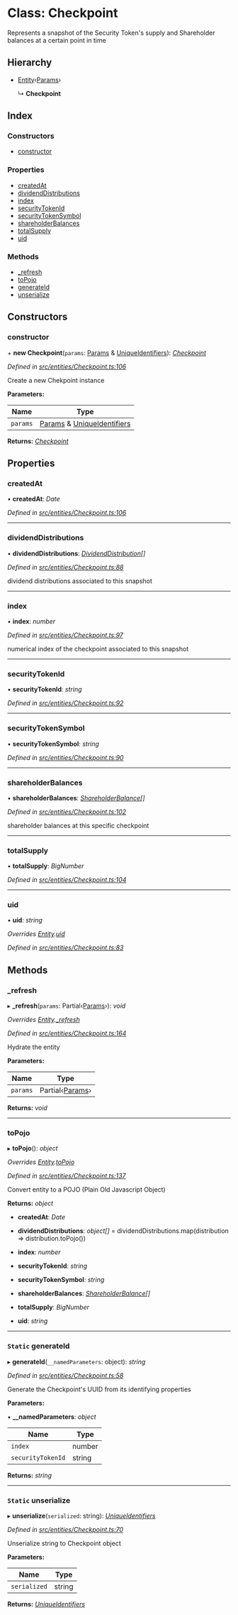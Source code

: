 # Class: Checkpoint

Represents a snapshot of the Security Token's supply and Shareholder balances at a certain point in time

## Hierarchy

* [Entity](_entities_entity_.entity.md)‹[Params](../interfaces/_entities_checkpoint_.params.md)›

  ↳ **Checkpoint**

## Index

### Constructors

* [constructor](_entities_checkpoint_.checkpoint.md#constructor)

### Properties

* [createdAt](_entities_checkpoint_.checkpoint.md#createdat)
* [dividendDistributions](_entities_checkpoint_.checkpoint.md#dividenddistributions)
* [index](_entities_checkpoint_.checkpoint.md#index)
* [securityTokenId](_entities_checkpoint_.checkpoint.md#securitytokenid)
* [securityTokenSymbol](_entities_checkpoint_.checkpoint.md#securitytokensymbol)
* [shareholderBalances](_entities_checkpoint_.checkpoint.md#shareholderbalances)
* [totalSupply](_entities_checkpoint_.checkpoint.md#totalsupply)
* [uid](_entities_checkpoint_.checkpoint.md#uid)

### Methods

* [_refresh](_entities_checkpoint_.checkpoint.md#_refresh)
* [toPojo](_entities_checkpoint_.checkpoint.md#topojo)
* [generateId](_entities_checkpoint_.checkpoint.md#static-generateid)
* [unserialize](_entities_checkpoint_.checkpoint.md#static-unserialize)

## Constructors

###  constructor

\+ **new Checkpoint**(`params`: [Params](../interfaces/_entities_checkpoint_.params.md) & [UniqueIdentifiers](../interfaces/_entities_checkpoint_.uniqueidentifiers.md)): *[Checkpoint](_entities_checkpoint_.checkpoint.md)*

*Defined in [src/entities/Checkpoint.ts:106](https://github.com/PolymathNetwork/polymath-sdk/blob/ade5412/src/entities/Checkpoint.ts#L106)*

Create a new Chekpoint instance

**Parameters:**

Name | Type |
------ | ------ |
`params` | [Params](../interfaces/_entities_checkpoint_.params.md) & [UniqueIdentifiers](../interfaces/_entities_checkpoint_.uniqueidentifiers.md) |

**Returns:** *[Checkpoint](_entities_checkpoint_.checkpoint.md)*

## Properties

###  createdAt

• **createdAt**: *Date*

*Defined in [src/entities/Checkpoint.ts:106](https://github.com/PolymathNetwork/polymath-sdk/blob/ade5412/src/entities/Checkpoint.ts#L106)*

___

###  dividendDistributions

• **dividendDistributions**: *[DividendDistribution](_entities_dividenddistribution_.dividenddistribution.md)[]*

*Defined in [src/entities/Checkpoint.ts:88](https://github.com/PolymathNetwork/polymath-sdk/blob/ade5412/src/entities/Checkpoint.ts#L88)*

dividend distributions associated to this snapshot

___

###  index

• **index**: *number*

*Defined in [src/entities/Checkpoint.ts:97](https://github.com/PolymathNetwork/polymath-sdk/blob/ade5412/src/entities/Checkpoint.ts#L97)*

numerical index of the checkpoint associated to this snapshot

___

###  securityTokenId

• **securityTokenId**: *string*

*Defined in [src/entities/Checkpoint.ts:92](https://github.com/PolymathNetwork/polymath-sdk/blob/ade5412/src/entities/Checkpoint.ts#L92)*

___

###  securityTokenSymbol

• **securityTokenSymbol**: *string*

*Defined in [src/entities/Checkpoint.ts:90](https://github.com/PolymathNetwork/polymath-sdk/blob/ade5412/src/entities/Checkpoint.ts#L90)*

___

###  shareholderBalances

• **shareholderBalances**: *[ShareholderBalance](../interfaces/_types_index_.shareholderbalance.md)[]*

*Defined in [src/entities/Checkpoint.ts:102](https://github.com/PolymathNetwork/polymath-sdk/blob/ade5412/src/entities/Checkpoint.ts#L102)*

shareholder balances at this specific checkpoint

___

###  totalSupply

• **totalSupply**: *BigNumber*

*Defined in [src/entities/Checkpoint.ts:104](https://github.com/PolymathNetwork/polymath-sdk/blob/ade5412/src/entities/Checkpoint.ts#L104)*

___

###  uid

• **uid**: *string*

*Overrides [Entity](_entities_entity_.entity.md).[uid](_entities_entity_.entity.md#abstract-uid)*

*Defined in [src/entities/Checkpoint.ts:83](https://github.com/PolymathNetwork/polymath-sdk/blob/ade5412/src/entities/Checkpoint.ts#L83)*

## Methods

###  _refresh

▸ **_refresh**(`params`: Partial‹[Params](../interfaces/_entities_checkpoint_.params.md)›): *void*

*Overrides [Entity](_entities_entity_.entity.md).[_refresh](_entities_entity_.entity.md#abstract-_refresh)*

*Defined in [src/entities/Checkpoint.ts:164](https://github.com/PolymathNetwork/polymath-sdk/blob/ade5412/src/entities/Checkpoint.ts#L164)*

Hydrate the entity

**Parameters:**

Name | Type |
------ | ------ |
`params` | Partial‹[Params](../interfaces/_entities_checkpoint_.params.md)› |

**Returns:** *void*

___

###  toPojo

▸ **toPojo**(): *object*

*Overrides [Entity](_entities_entity_.entity.md).[toPojo](_entities_entity_.entity.md#abstract-topojo)*

*Defined in [src/entities/Checkpoint.ts:137](https://github.com/PolymathNetwork/polymath-sdk/blob/ade5412/src/entities/Checkpoint.ts#L137)*

Convert entity to a POJO (Plain Old Javascript Object)

**Returns:** *object*

* **createdAt**: *Date*

* **dividendDistributions**: *object[]* =  dividendDistributions.map(distribution => distribution.toPojo())

* **index**: *number*

* **securityTokenId**: *string*

* **securityTokenSymbol**: *string*

* **shareholderBalances**: *[ShareholderBalance](../interfaces/_types_index_.shareholderbalance.md)[]*

* **totalSupply**: *BigNumber*

* **uid**: *string*

___

### `Static` generateId

▸ **generateId**(`__namedParameters`: object): *string*

*Defined in [src/entities/Checkpoint.ts:58](https://github.com/PolymathNetwork/polymath-sdk/blob/ade5412/src/entities/Checkpoint.ts#L58)*

Generate the Checkpoint's UUID from its identifying properties

**Parameters:**

▪ **__namedParameters**: *object*

Name | Type |
------ | ------ |
`index` | number |
`securityTokenId` | string |

**Returns:** *string*

___

### `Static` unserialize

▸ **unserialize**(`serialized`: string): *[UniqueIdentifiers](../interfaces/_entities_checkpoint_.uniqueidentifiers.md)*

*Defined in [src/entities/Checkpoint.ts:70](https://github.com/PolymathNetwork/polymath-sdk/blob/ade5412/src/entities/Checkpoint.ts#L70)*

Unserialize string to Checkpoint object

**Parameters:**

Name | Type |
------ | ------ |
`serialized` | string |

**Returns:** *[UniqueIdentifiers](../interfaces/_entities_checkpoint_.uniqueidentifiers.md)*
